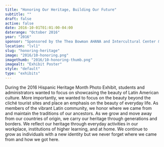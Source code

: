 ```yaml
---
title: "Honoring Our Heritage, Building Our Future"
subtitle: ""
draft: false
active: false
date: 2016-10-01T01:01:00-04:00
daterange: "October 2016"
year: "2016"
sponsor: "Sponsored by the Thea Bowman AHANA and Intercultural Center & the Boston College Libraries"
location: "lvl1"
slug: "honoring-heritage"
image: "2016/10-honoring.png"
imagethumb: "2016/10-honoring-thumb.png"
imagealt: "Exhibit Poster"
style: "default"
type: "exhibits"
---
```


During the 2016 Hispanic Heritage Month Photo Exhibit, students and   administrators wanted to focus on showcasing the beauty of Latin   American culture. More importantly, we wanted to focus on the beauty   beyond the cliché tourist sites and place an emphasis on the beauty of   everyday life. As members of the vibrant Latin community, we honor where   we came from and maintain the traditions of our ancestors. As we grow   and move away from our countries of origin, we carry our heritage   through generations and borders. We reflect our heritage through   everyday activities in our workplace, institutions of higher learning,   and at home. We continue to grow as individuals with a new identity but   we never forget where we came from and how we got here.
